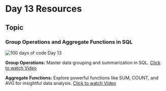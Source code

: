 # Day 13 Resources

## Topic

### Group Operations and Aggregate Functions in SQL

![100 days of code Day 13](https://github.com/GritinAI/100daysofcode2.0/blob/main/Images/Day13.jpg)

**Group Operations:** Master data grouping and summarization in SQL.
[Click to watch Video](https://youtu.be/jk6_L0k8VPg?si=jkLNb_nbl9tty7aY)

**Aggregate Functions:** Explore powerful functions like SUM, COUNT, and AVG for insightful data analysis.
[Click to watch Video](https://youtu.be/jcoJuc5e3RE?si=kVM4YvAY0TXBhUh4)





